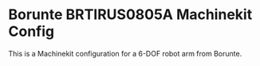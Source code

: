 # Borunte BRTIRUS0805A Machinekit Config

This is a Machinekit configuration for a 6-DOF robot arm from Borunte.

